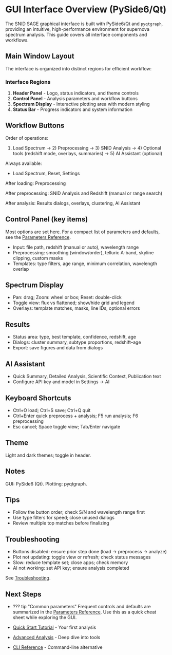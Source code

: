 # GUI Interface Overview (PySide6/Qt)

The SNID SAGE graphical interface is built with PySide6/Qt and `pyqtgraph`, providing an intuitive, high-performance environment for supernova spectrum analysis. This guide covers all interface components and workflows.

## Main Window Layout

The interface is organized into distinct regions for efficient workflow:

### Interface Regions
1. **Header Panel** - Logo, status indicators, and theme controls
2. **Control Panel** - Analysis parameters and workflow buttons
3. **Spectrum Display** - Interactive plotting area with modern styling
4. **Status Bar** - Progress indicators and system information

## Workflow Buttons

Order of operations:
1) Load Spectrum → 2) Preprocessing → 3) SNID Analysis → 4) Optional tools (redshift mode, overlays, summaries) → 5) AI Assistant (optional)

Always available:
- Load Spectrum, Reset, Settings

After loading: Preprocessing

After preprocessing: SNID Analysis and Redshift (manual or range search)

After analysis: Results dialogs, overlays, clustering, AI Assistant

## Control Panel (key items)

Most options are set here. For a compact list of parameters and defaults, see the [Parameters Reference](../reference/parameters.md).

- Input: file path, redshift (manual or auto), wavelength range
- Preprocessing: smoothing (window/order), telluric A-band, skyline clipping, custom masks
- Templates: type filters, age range, minimum correlation, wavelength overlap

## Spectrum Display

- Pan: drag; Zoom: wheel or box; Reset: double-click
- Toggle view: flux vs flattened; show/hide grid and legend
- Overlays: template matches, masks, line IDs, optional errors

## Results

- Status area: type, best template, confidence, redshift, age
- Dialogs: cluster summary, subtype proportions, redshift–age
- Export: save figures and data from dialogs

## AI Assistant

- Quick Summary, Detailed Analysis, Scientific Context, Publication text
- Configure API key and model in Settings → AI

## Keyboard Shortcuts

- Ctrl+O load; Ctrl+S save; Ctrl+Q quit
- Ctrl+Enter quick preprocess + analysis; F5 run analysis; F6 preprocessing
- Esc cancel; Space toggle view; Tab/Enter navigate

## Theme

Light and dark themes; toggle in header.

## Notes

GUI: PySide6 (Qt). Plotting: pyqtgraph.

## Tips

- Follow the button order; check S/N and wavelength range first
- Use type filters for speed; close unused dialogs
- Review multiple top matches before finalizing

## Troubleshooting

- Buttons disabled: ensure prior step done (load → preprocess → analyze)
- Plot not updating: toggle view or refresh; check status messages
- Slow: reduce template set; close apps; check memory
- AI not working: set API key; ensure analysis completed

See [Troubleshooting](../reference/troubleshooting.md).

## Next Steps

- ??? tip "Common parameters"
    Frequent controls and defaults are summarized in the [Parameters Reference](../reference/parameters.md). Use this as a quick cheat sheet while exploring the GUI.

- [Quick Start Tutorial](../quickstart/first-analysis.md) - Your first analysis
- [Advanced Analysis](../tutorials/advanced-analysis.md) - Deep dive into tools
- [CLI Reference](../cli/command-reference.md) - Command-line alternative 